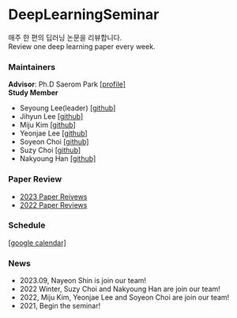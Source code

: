 # DeepLearningSeminar
매주 한 편의 딥러닝 논문을 리뷰합니다.    
Review one deep learning paper every week.

### Maintainers   
**Advisor**:  Ph.D Saerom Park [[profile]](https://srompark.github.io/)   
**Study Member**   
- Seyoung Lee(leader) [[github]](https://github.com/kukeumen/) 
- Jihyun Lee [[github]](https://github.com/easy-note)
- Miju Kim [[github]](https://github.com/mmiiioun)
- Yeonjae Lee [[github]](https://github.com/01rkozrl)
- Soyeon Choi [[github]](https://github.com/Min-yeon)
- Suzy Choi [[github]](https://github.com/suzy1028)
- Nakyoung Han [[github]](https://github.com/nakyoungs2)   

### Paper Review   
* [2023 Paper Reivews](https://github.com/kukeumen/DeepLearningSeminar/tree/main/2023_Paper_Reviews)
* [2022 Paper Reviews](https://github.com/kukeumen/DeepLearningSeminar/tree/main/2022_Paper_Reviews)

### Schedule
[[google calendar]](https://calendar.google.com/calendar/embed?src=1b43d83d31e7d61f16f1700dc6878d8d3c2d3670510075dce920b7509f607b66%40group.calendar.google.com&ctz=Asia%2FSeoul)

### News
* 2023.09, Nayeon Shin is join our team!
* 2022 Winter,  Suzy Choi and Nakyoung Han are join our team!
* 2022,  Miju Kim, Yeonjae Lee and Soyeon Choi are join our team!
* 2021,  Begin the seminar!
